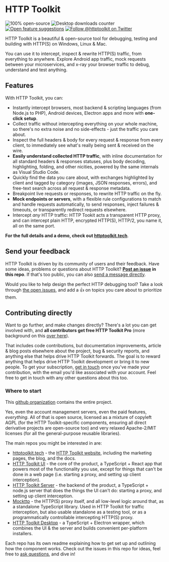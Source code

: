 # HTTP Toolkit
 ![100% open-source](https://img.shields.io/badge/open--source-100%25-%23999?style=flat-square) ![Desktop downloads counter](https://img.shields.io/github/downloads/httptoolkit/httptoolkit-desktop/total?style=flat-square) [![Open feature suggestions](https://img.shields.io/github/issues/httptoolkit/httptoolkit?label=feature%20suggestions&style=flat-square)](https://github.com/httptoolkit/httptoolkit/issues?q=is%3Aissue+is%3Aopen+sort%3Areactions-%2B1-desc) [![Follow @httptoolkit on Twitter](https://img.shields.io/twitter/follow/httptoolkit?color=%234c1&style=flat-square)](https://twitter.com/httptoolkit)

HTTP Toolkit is a beautiful & open-source tool for debugging, testing and building with HTTP(S) on Windows, Linux & Mac.

You can use it to intercept, inspect & rewrite HTTP(S) traffic, from everything to anywhere. Explore Android app traffic, mock requests between your microservices, and x-ray your browser traffic to debug, understand and test anything.

## Features

With HTTP Toolkit, you can:

* Instantly intercept browsers, most backend & scripting languages (from Node.js to PHP), Android devices, Electron apps and more with **one-click setup**.
* Collect traffic without intercepting everything on your whole machine, so there's no extra noise and no side-effects - just the traffic you care about.
* Inspect the full headers & body for every request & response from every client, to immediately see what's really being sent & received on the wire.
* **Easily understand collected HTTP traffic**, with inline documentation for all standard headers & responses statuses, plus body decoding, highlighting, folding, and other nicities, powered by the same internals as Visual Studio Code.
* Quickly find the data you care about, with exchanges highlighted by client and tagged by category (images, JSON responses, errors), and free-text search across all request & response metadata.
* Breakpoint live requests or responses, to rewrite HTTP traffic on the fly.
* **Mock endpoints or servers**, with a flexible rule configurations to match and handle requests automatically, to send responses, inject failures & timeouts, or transparently redirect requests elsewhere.
* Intercept _any_ HTTP traffic: HTTP Tookit acts a transparent HTTP proxy, and can intercept plain HTTP, encrypted HTTP(S), HTTP/2, you name it, all on the same port.

**For the full details and a demo, check out [httptoolkit.tech](https://httptoolkit.tech)**.

## Send your feedback

HTTP Toolkit is driven by its community of users and their feedback. Have some ideas, problems or questions about HTTP Toolkit? **[Post an issue](https://github.com/httptoolkit/httptoolkit/issues/new) in this repo**. If that's too public, you can also [send a message directly](https://httptoolkit.tech/contact).

Would you like to help design the perfect HTTP debugging tool? Take a look through [the open issues](https://github.com/httptoolkit/httptoolkit/issues?q=is%3Aissue+is%3Aopen+sort%3Areactions-%2B1-desc), and add a :+1: on topics you care about to prioritize them.

## Contributing directly

Want to go further, and make changes directly? There's a lot you can get involved with, and **all contributors get free HTTP Toolkit Pro** (more background on this [over here](https://httptoolkit.tech/blog/free-as-in-beer)).

That includes code contributions, but documentation improvements, article & blog posts elsewhere about the project, bug & security reports, and anything else that helps drive HTTP Toolkit forwards. The goal is to reward anything that helps drive HTTP Toolkit development or bring it to new people. To get your subscription, [get in touch](https://httptoolkit.tech/contact) once you've made your contribution, with the email you'd like associated with your account. Feel free to get in touch with any other questions about this too.

### Where to start

This [github organization](https://github.com/httptoolkit) contains the entire project.

Yes, even the account management servers, even the paid features, _everything_. All of that is open source, licensed as a mixture of copyleft AGPL (for the HTTP Toolkit-specific components, ensuring all direct derivative projects are open-source too) and very relaxed Apache-2/MIT licenses (for all the general-purpose reusable libraries).

The main repos you might be interested in are:

* [httptoolkit.tech](https://github.com/httptoolkit/httptoolkit.tech) - the [HTTP Toolkit website](https://httptoolkit.tech), including the marketing pages, the blog, and the docs.
* [HTTP Toolkit UI](https://github.com/httptoolkit/httptoolkit-ui) - the core of the product, a TypeScript + React app that powers most of the functionality you use, except for things that can't be done in a web page (i.e. starting a proxy, and setting up client interception).
* [HTTP Toolkit Server](https://github.com/httptoolkit/httptoolkit-server) - the backend of the product, a TypeScript + node.js server that does the things the UI can't do: starting a proxy, and setting up client interception.
* [Mockttp](https://github.com/httptoolkit/mockttp) - the HTTP(S) proxy itself, and all low-level logic around that, as a standalone TypeScript library. Used in HTTP Toolkit for traffic interception, but also usable standalone as a testing tool, or as a programmatically controllable intercepting HTTP(S) proxy.
* [HTTP Toolkit Desktop](https://github.com/httptoolkit/httptoolkit-desktop) - a TypeScript + Electron wrapper, which combines the UI & the server and builds convenient per-platform installers.

Each repo has its own readme explaining how to get set up and outlining how the component works. Check out the issues in this repo for ideas, feel free to [ask questions](https://httptoolkit.tech/contact), and dive in!